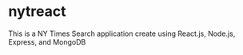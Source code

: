 # nytreact
This is a NY Times Search application create using React.js, Node.js, Express, and MongoDB

